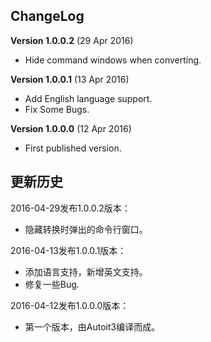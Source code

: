 ## ChangeLog

<b>Version 1.0.0.2</b> (29 Apr 2016)
 * Hide command windows when converting.

<b>Version 1.0.0.1</b> (13 Apr 2016)
 * Add English language support.
 * Fix Some Bugs.

<b>Version 1.0.0.0</b> (12 Apr 2016)
 * First published version.


## 更新历史

2016-04-29发布1.0.0.2版本：
 * 隐藏转换时弹出的命令行窗口。

2016-04-13发布1.0.0.1版本：
 * 添加语言支持，新增英文支持。
 * 修复一些Bug.

2016-04-12发布1.0.0.0版本：
 * 第一个版本，由Autoit3编译而成。
